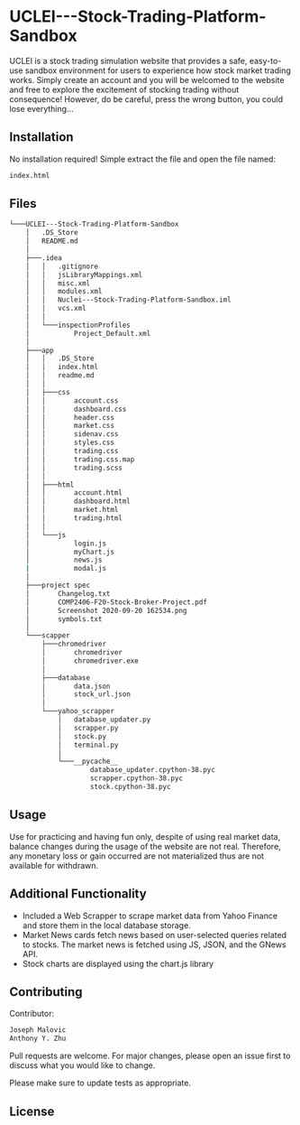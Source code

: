 # UCLEI---Stock-Trading-Platform-Sandbox

UCLEI is a stock trading simulation website that provides a safe, easy-to-use sandbox environment for users to experience how stock market trading works.
Simply create an account and you will be welcomed to the website and free to explore the excitement of stocking trading without consequence!
However, do be careful, press the wrong button, you could lose everything...

## Installation

No installation required! Simple extract the file and open the file named:

```bash
index.html
```
## Files

```bash
└───UCLEI---Stock-Trading-Platform-Sandbox
    │   .DS_Store
    │   README.md
    │
    ├───.idea
    │   │   .gitignore
    │   │   jsLibraryMappings.xml
    │   │   misc.xml
    │   │   modules.xml
    │   │   Nuclei---Stock-Trading-Platform-Sandbox.iml
    │   │   vcs.xml
    │   │
    │   └───inspectionProfiles
    │           Project_Default.xml
    │
    ├───app
    │   │   .DS_Store
    │   │   index.html
    │   │   readme.md
    │   │
    │   ├───css
    │   │       account.css
    │   │       dashboard.css
    │   │       header.css
    │   │       market.css
    │   │       sidenav.css
    │   │       styles.css
    │   │       trading.css
    │   │       trading.css.map
    │   │       trading.scss
    │   │
    │   ├───html
    │   │       account.html
    │   │       dashboard.html
    │   │       market.html
    │   │       trading.html
    │   │
    │   └───js
    │           login.js
    │           myChart.js
    │           news.js
    |           modal.js
    │
    ├───project spec
    │       Changelog.txt
    │       COMP2406-F20-Stock-Broker-Project.pdf
    │       Screenshot 2020-09-20 162534.png
    │       symbols.txt
    │
    └───scapper
        ├───chromedriver
        │       chromedriver
        │       chromedriver.exe
        │
        ├───database
        │       data.json
        │       stock_url.json
        │
        └───yahoo_scrapper
            │   database_updater.py
            │   scrapper.py
            │   stock.py
            │   terminal.py
            │
            └───__pycache__
                    database_updater.cpython-38.pyc
                    scrapper.cpython-38.pyc
                    stock.cpython-38.pyc

```

## Usage

Use for practicing and having fun only, despite of using real market data, balance changes during the usage of the website are not real.
Therefore, any monetary loss or gain occurred are not materialized thus are not available for withdrawn.  

## Additional Functionality

- Included a Web Scrapper to scrape market data from Yahoo Finance and store them in the local database storage.
- Market News cards fetch news based on user-selected queries related to stocks. The market news is fetched using JS, JSON, and the GNews API. 
- Stock charts are displayed using the chart.js library

## Contributing
Contributor:

```bash
Joseph Malovic
Anthony Y. Zhu
```

Pull requests are welcome. For major changes, please open an issue first to discuss what you would like to change.

Please make sure to update tests as appropriate.

## License
